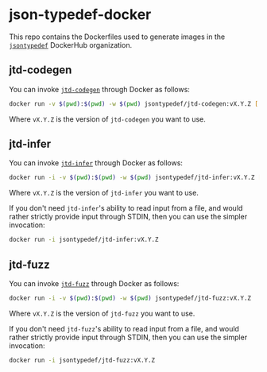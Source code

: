 # json-typedef-docker

This repo contains the Dockerfiles used to generate images in the
[`jsontypedef`](https://hub.docker.com/u/jsontypedef) DockerHub organization.

## jtd-codegen

You can invoke
[`jtd-codegen`](https://github.com/jsontypedef/json-typedef-codegen) through
Docker as follows:

```bash
docker run -v $(pwd):$(pwd) -w $(pwd) jsontypedef/jtd-codegen:vX.Y.Z [...]
```

Where `vX.Y.Z` is the version of `jtd-codegen` you want to use.

## jtd-infer

You can invoke
[`jtd-infer`](https://github.com/jsontypedef/json-typedef-infer) through
Docker as follows:

```bash
docker run -i -v $(pwd):$(pwd) -w $(pwd) jsontypedef/jtd-infer:vX.Y.Z [...]
```

Where `vX.Y.Z` is the version of `jtd-infer` you want to use.

If you don't need `jtd-infer`'s ability to read input from a file, and would
rather strictly provide input through STDIN, then you can use the simpler
invocation:

```bash
docker run -i jsontypedef/jtd-infer:vX.Y.Z
```

## jtd-fuzz

You can invoke
[`jtd-fuzz`](https://github.com/jsontypedef/json-typedef-fuzz) through
Docker as follows:

```bash
docker run -i -v $(pwd):$(pwd) -w $(pwd) jsontypedef/jtd-fuzz:vX.Y.Z
```

Where `vX.Y.Z` is the version of `jtd-fuzz` you want to use.

If you don't need `jtd-fuzz`'s ability to read input from a file, and would
rather strictly provide input through STDIN, then you can use the simpler
invocation:

```bash
docker run -i jsontypedef/jtd-fuzz:vX.Y.Z
```
